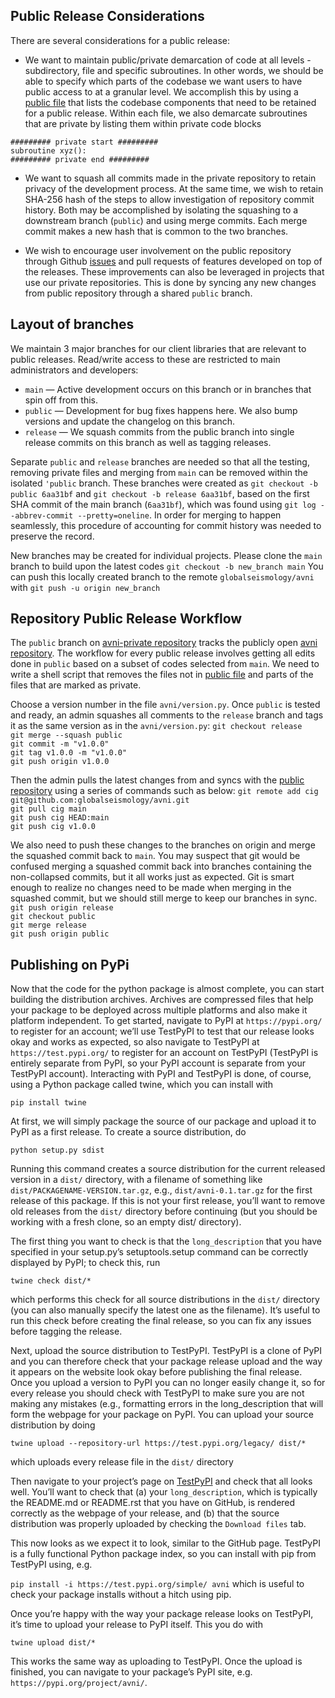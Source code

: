 Public Release Considerations
-----------------------------

There are several considerations for a public release:

* We want to maintain public/private demarcation  of code at all levels - subdirectory, file and specific subroutines. In other words, we should be able to specify which parts of the codebase we want users to have public access to at a granular level. We accomplish this by using a [public file](.public) that lists the codebase components that need to be retained for a public release. Within each file, we also demarcate subroutines that are private by listing them within private code blocks
```
######### private start #########
subroutine xyz():
######### private end #########
```

* We want to squash all commits made in the private repository to retain privacy of the development process. At the same time, we wish to retain SHA-256 hash of the steps to allow investigation of repository commit history. Both may be accomplished by isolating the squashing to a downstream branch (`public`) and using merge commits. Each merge commit makes a new hash that is common to the two branches.

* We wish to encourage user involvement on the public repository through Github [issues](https://github.com/globalseismology/avni/issues) and pull requests of features developed on top of the releases. These improvements can also be leveraged in projects that use our private repositories. This is done by syncing any new changes from public repository through a shared `public` branch.

Layout of branches
------------------

We maintain 3 major branches for our client libraries that are relevant to public releases. Read/write access to these are restricted to main administrators and developers:
* `main` — Active development occurs on this branch or in branches that spin off from this.
* `public` — Development for bug fixes happens here. We also bump versions and update the changelog on this branch. 
* `release` — We squash commits from the public branch into single release commits on this branch as well as tagging releases. 

Separate `public` and `release` branches are needed so that all the testing, removing private files and merging from `main` can be removed within the isolated `'public` branch.  These branches were created as `git checkout -b public 6aa31bf` and `git checkout -b release 6aa31bf`, based on the first SHA commit of the main branch (`6aa31bf`), which was found using `git log --abbrev-commit --pretty=oneline`. In order for merging to happen seamlessly, this procedure of accounting for commit history was needed to preserve the record.

New branches may be created for individual projects. Please clone the `main` branch to build upon the latest codes
`git checkout -b new_branch main`
You can push this locally created branch to the remote `globalseismology/avni` with
`git push -u origin new_branch`

Repository Public Release Workflow
-----------------------

The `public` branch on [avni-private repository](https://github.com/globalseismology/avni-private) tracks the publicly open [avni repository](https://github.com/globalseismology/avni). The workflow for every public release involves getting all edits done in `public` based on a subset of codes selected from `main`. We need to write a shell script that removes the files not in [public file](.public) and parts of the files that are marked as private.

Choose a version  number in the file `avni/version.py`. Once `public` is tested and ready, an admin squashes all comments to the `release` branch and tags it as the same version as in the `avni/version.py`:
`git checkout release`  
`git merge --squash public`  
`git commit -m "v1.0.0"`  
`git tag v1.0.0 -m "v1.0.0"`  
`git push origin v1.0.0`  

Then the admin pulls the latest changes from and syncs with the [public repository](https://github.com/globalseismology/avni) using a series of commands such as below:
`git remote add cig git@github.com:globalseismology/avni.git`  
`git pull cig main`  
`git push cig HEAD:main`  
`git push cig v1.0.0`  

We also need to push these changes to the branches on origin and merge the squashed commit back to `main`. You may suspect that git would be confused merging a squashed commit back into branches containing the non-collapsed commits, but it all works just as expected. Git is smart enough to realize no changes need to be made when merging in the squashed commit, but we should still merge to keep our branches in sync.
`git push origin release`  
`git checkout public`  
`git merge release`  
`git push origin public`  

Publishing on PyPi
-----------------------

Now that the code for the python package is almost complete, you can start building the distribution archives. Archives are compressed files that help your package to be deployed across multiple platforms and also make it platform independent. To get started, navigate to PyPI at `https://pypi.org/` to register for an account; we’ll use TestPyPI to test that our release looks okay and works as expected, so also navigate to TestPyPI at `https://test.pypi.org/` to register for an account on TestPyPI (TestPyPI is entirely separate from PyPI, so your PyPI account is separate from your TestPyPI account). Interacting with PyPI and TestPyPI is done, of course, using a Python package called twine, which you can install with

`pip install twine`  

At first, we will simply package the source of our package and upload it to PyPI as a first release. To create a source distribution, do

`python setup.py sdist`


Running this command creates a source distribution for the current released version in a `dist/` directory, with a filename of something like `dist/PACKAGENAME-VERSION.tar.gz`, e.g., `dist/avni-0.1.tar.gz` for the first release of this package. If this is not your first release, you’ll want to remove old releases from the `dist/` directory before continuing (but you should be working with a fresh clone, so an empty dist/ directory).

The first thing you want to check is that the `long_description` that you have specified in your setup.py’s setuptools.setup command can be correctly displayed by PyPI; to check this, run

`twine check dist/*`

which performs this check for all source distributions in the `dist/` directory (you can also manually specify the latest one as the filename). It’s useful to run this check before creating the final release, so you can fix any issues before tagging the release. 

Next, upload the source distribution to TestPyPI. TestPyPI is a clone of PyPI and you can therefore check that your package release upload and the way it appears on the website look okay before publishing the final release. Once you upload a version to PyPI you can no longer easily change it, so for every release you should check with TestPyPI to make sure you are not making any mistakes (e.g., formatting errors in the long_description that will form the webpage for your package on PyPI. You can upload your source distribution by doing

`twine upload --repository-url https://test.pypi.org/legacy/ dist/*`

which uploads every release file in the `dist/` directory

Then navigate to your project’s page on [TestPyPI](https://test.pypi.org/project/avni/) and check that all looks well. You’ll want to check that (a) your `long_description`, which is typically the README.md or README.rst that you have on GitHub, is rendered correctly as the webpage of your release, and (b) that the source distribution was properly uploaded by checking the `Download files` tab. 

This now looks as we expect it to look, similar to the GitHub page. TestPyPI is a fully functional Python package index, so you can install with pip from TestPyPI using, e.g.

`pip install -i https://test.pypi.org/simple/ avni`
which is useful to check your package installs without a hitch using pip.

Once you’re happy with the way your package release looks on TestPyPI, it’s time to upload your release to PyPI itself. This you do with

`twine upload dist/*`

This works the same way as uploading to TestPyPI. Once the upload is finished, you can navigate to your package’s PyPI site, e.g. `https://pypi.org/project/avni/`.
